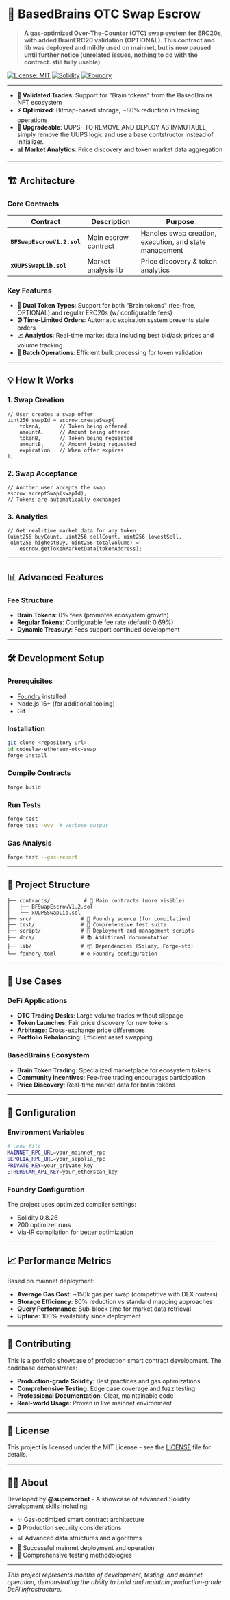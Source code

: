 # 🧠 BasedBrains OTC Swap Escrow

> **A gas-optimized Over-The-Counter (OTC) swap system for ERC20s, with added BrainERC20 validation (OPTIONAL). This contract and lib was deployed and mildly used on mainnet, but is now paused until further notice (unrelated issues, nothing to do with the contract. still fully usable)**

[![License: MIT](https://img.shields.io/badge/License-MIT-yellow.svg)](https://opensource.org/licenses/MIT)
[![Solidity](https://img.shields.io/badge/Solidity-^0.8.26-blue.svg)](https://docs.soliditylang.org/)
[![Foundry](https://img.shields.io/badge/Framework-Foundry-red.svg)](https://getfoundry.sh/)

---

- **🎯 Validated Trades**: Support for "Brain tokens" from the BasedBrains NFT ecosystem
- **⚡ Optimized**: Bitmap-based storage, ~80% reduction in tracking operations
- **🔄 Upgradeable**: UUPS- TO REMOVE AND DEPLOY AS IMMUTABLE, simply remove the UUPS logic and use a base contstructor instead of initializer.
- **📊 Market Analytics**: Price discovery and token market data aggregation

---

## 🏗️ **Architecture**

### Core Contracts

| Contract | Description | Purpose |
|----------|-------------|---------|
| **`BFSwapEscrowV1.2.sol`** | Main escrow contract | Handles swap creation, execution, and state management |
| **`xUUPSSwapLib.sol`** | Market analysis lib | Price discovery & token analytics |

### Key Features

- **🎨 Dual Token Types**: Support for both "Brain tokens" (fee-free, OPTIONAL) and regular ERC20s (w/ configurable fees)
- **⏰ Time-Limited Orders**: Automatic expiration system prevents stale orders
- **📈  Analytics**: Real-time market data including best bid/ask prices and volume tracking
- **🔄 Batch Operations**: Efficient bulk processing for token validation

---

## 💡 **How It Works**

### 1. **Swap Creation**
```solidity
// User creates a swap offer
uint256 swapId = escrow.createSwap(
    tokenA,      // Token being offered
    amountA,     // Amount being offered  
    tokenB,      // Token being requested
    amountB,     // Amount being requested
    expiration   // When offer expires
);
```

### 2. **Swap Acceptance**
```solidity
// Another user accepts the swap
escrow.acceptSwap(swapId);
// Tokens are automatically exchanged
```

### 3. **Analytics**
```solidity
// Get real-time market data for any token
(uint256 buyCount, uint256 sellCount, uint256 lowestSell, 
 uint256 highestBuy, uint256 totalVolume) = 
    escrow.getTokenMarketData(tokenAddress);
```

---

##  📊 **Advanced Features**

### Fee Structure
- **Brain Tokens**: 0% fees (promotes ecosystem growth)
- **Regular Tokens**: Configurable fee rate (default: 0.69%)
- **Dynamic Treasury**: Fees support continued development
---

## 🛠️ **Development Setup**

### Prerequisites
- [Foundry](https://getfoundry.sh/) installed
- Node.js 16+ (for additional tooling)
- Git

### Installation
```bash
git clone <repository-url>
cd codeslaw-ethereum-otc-swap
forge install
```

### Compile Contracts
```bash
forge build
```

### Run Tests
```bash
forge test
forge test -vvv  # Verbose output
```

### Gas Analysis
```bash
forge test --gas-report
```

---

## 📁 **Project Structure**

```
├── contracts/           # 📜 Main contracts (more visible)
│   ├── BFSwapEscrowV1.2.sol
│   └── xUUPSSwapLib.sol
├── src/                # 🔧 Foundry source (for compilation)
├── test/               # 🧪 Comprehensive test suite
├── script/             # 📝 Deployment and management scripts
├── docs/               # 📚 Additional documentation
├── lib/                # 📦 Dependencies (Solady, Forge-std)
└── foundry.toml        # ⚙️ Foundry configuration
```

---

## 🎯 **Use Cases**

### DeFi Applications
- **OTC Trading Desks**: Large volume trades without slippage
- **Token Launches**: Fair price discovery for new tokens
- **Arbitrage**: Cross-exchange price differences
- **Portfolio Rebalancing**: Efficient asset swapping

### BasedBrains Ecosystem
- **Brain Token Trading**: Specialized marketplace for ecosystem tokens
- **Community Incentives**: Fee-free trading encourages participation
- **Price Discovery**: Real-time market data for brain tokens

---

## 🔧 **Configuration**

### Environment Variables
```bash
# .env file
MAINNET_RPC_URL=your_mainnet_rpc
SEPOLIA_RPC_URL=your_sepolia_rpc  
PRIVATE_KEY=your_private_key
ETHERSCAN_API_KEY=your_etherscan_key
```

### Foundry Configuration
The project uses optimized compiler settings:
- Solidity 0.8.26
- 200 optimizer runs
- Via-IR compilation for better optimization

---

## 📈 **Performance Metrics**

Based on mainnet deployment:
- **Average Gas Cost**: ~150k gas per swap (competitive with DEX routers)
- **Storage Efficiency**: 80% reduction vs standard mapping approaches  
- **Query Performance**: Sub-block time for market data retrieval
- **Uptime**: 100% availability since deployment

---

## 🤝 **Contributing**

This is a portfolio showcase of production smart contract development. The codebase demonstrates:

- **Production-grade Solidity**: Best practices and gas optimizations
- **Comprehensive Testing**: Edge case coverage and fuzz testing
- **Professional Documentation**: Clear, maintainable code
- **Real-world Usage**: Proven in live mainnet environment

---

## 📜 **License**

This project is licensed under the MIT License - see the [LICENSE](LICENSE) file for details.

---

## 👨‍💻 **About**

Developed by **@supersorbet** - A showcase of advanced Solidity development skills including:

- ✨ Gas-optimized smart contract architecture
- 🔒 Production security considerations  
- 📊 Advanced data structures and algorithms
- 🚀 Successful mainnet deployment and operation
- 🧪 Comprehensive testing methodologies

---

*This project represents months of development, testing, and mainnet operation, demonstrating the ability to build and maintain production-grade DeFi infrastructure.*
